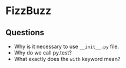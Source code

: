 # FizzBuzz

## Questions
* Why is it necessary to use `__init__.py` file.
* Why do we call py.test?
* What exactly does the `with` keyword mean?

